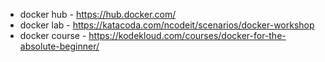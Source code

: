 * docker hub -  https://hub.docker.com/
* docker lab - https://katacoda.com/ncodeit/scenarios/docker-workshop
* docker course - https://kodekloud.com/courses/docker-for-the-absolute-beginner/
